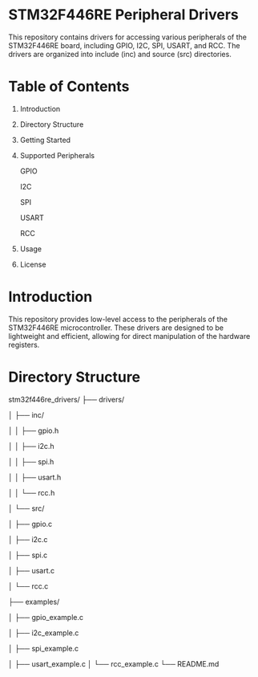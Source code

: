 # STM32F446RE Peripheral Drivers
This repository contains drivers for accessing various peripherals of the STM32F446RE board, including GPIO, I2C, SPI, USART, and RCC. The drivers are organized into include (inc) and source (src) directories.
# Table of Contents
1) Introduction

2) Directory Structure

3) Getting Started

4) Supported Peripherals

    GPIO
   
    I2C
   
    SPI
   
    USART

    RCC

5) Usage

6) License

# Introduction
This repository provides low-level access to the peripherals of the STM32F446RE microcontroller. These drivers are designed to be lightweight and efficient, allowing for direct manipulation of the hardware registers.

# Directory Structure
stm32f446re_drivers/
├── drivers/

│   ├── inc/

│   │   ├── gpio.h

│   │   ├── i2c.h

│   │   ├── spi.h

│   │   ├── usart.h

│   │   └── rcc.h

│   └── src/

│       ├── gpio.c

│       ├── i2c.c

│       ├── spi.c

│       ├── usart.c

│       └── rcc.c

├── examples/

│   ├── gpio_example.c

│   ├── i2c_example.c

│   ├── spi_example.c


│   ├── usart_example.c
│   └── rcc_example.c
└── README.md

